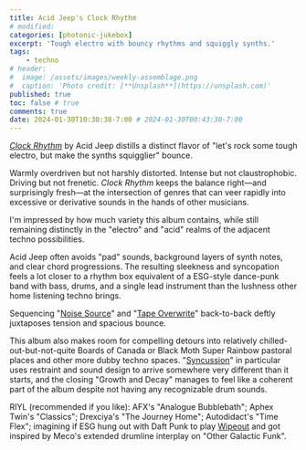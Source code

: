 ```yaml
---
title: Acid Jeep's Clock Rhythm
# modified:
categories: [photonic-jukebox]
excerpt: 'Tough electro with bouncy rhythms and squiggly synths.'
tags:
    - techno
# header:
#  image: /assets/images/weekly-assemblage.png
#  caption: 'Photo credit: [**Unsplash**](https://unsplash.com)'
published: true 
toc: false # true
comments: true
date: 2024-01-30T10:30:38-7:00 # 2024-01-30T00:43:30-7:00
---
```


[_Clock Rhythm_](https://texasrecordingsunderground.bandcamp.com/album/clock-rhythm) by Acid Jeep distills a distinct flavor of "let's rock some tough electro, but make the synths squigglier" bounce.  

Warmly overdriven but not harshly distorted. Intense but not claustrophobic. Driving but not frenetic. _Clock Rhythm_ keeps the balance right—and surprisingly fresh—at the intersection of genres that can veer rapidly into excessive or derivative sounds in the hands of other musicians.  

I'm impressed by how much variety this album contains, while still remaining distinctly in the "electro" and "acid" realms of the adjacent techno possibilities.  

Acid Jeep often avoids "pad" sounds, background layers of synth notes, and clear chord progressions. The resulting sleekness and syncopation feels a lot closer to a rhythm box equivalent of a ESG-style dance-punk band with bass, drums, and a single lead instrument than the lushness other home listening techno brings.  

Sequencing "[Noise Source](https://texasrecordingsunderground.bandcamp.com/track/noise-source)" and "[Tape Overwrite](https://texasrecordingsunderground.bandcamp.com/track/tape-overwrite)" back-to-back deftly juxtaposes tension and spacious bounce.  

This album also makes room for compelling detours into relatively chilled-out-but-not-quite Boards of Canada or Black Moth Super Rainbow pastoral places and other more dubby techno spaces. "[Syncussion](https://texasrecordingsunderground.bandcamp.com/track/syncussion)" in particular uses restraint and sound design to arrive somewhere very different than it starts, and the closing "Growth and Decay" manages to feel like a coherent part of the album despite not having any recognizable drum sounds.  

<abbr>RIYL</abbr> (recommended if you like): AFX's "Analogue Bubblebath"; Aphex Twin's "Classics"; Drexciya's "The Journey Home"; Autodidact's "Time Flex"; imagining if ESG hung out with Daft Punk to play [Wipeout](https://en.wikipedia.org/wiki/Wipeout_(video_game_series)) and got inspired by Meco's extended drumline interplay on "Other Galactic Funk".  
